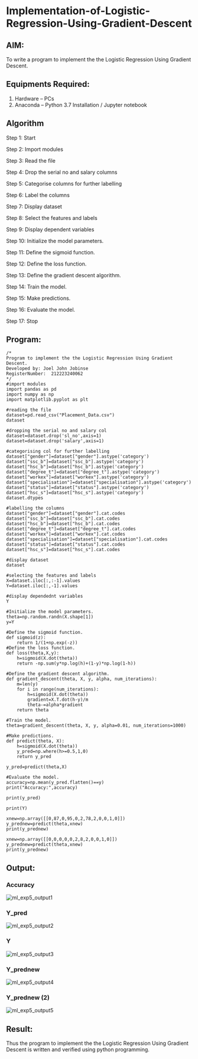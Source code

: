 # Implementation-of-Logistic-Regression-Using-Gradient-Descent

## AIM:
To write a program to implement the the Logistic Regression Using Gradient Descent.

## Equipments Required:
1. Hardware – PCs
2. Anaconda – Python 3.7 Installation / Jupyter notebook

## Algorithm
Step 1: Start 

Step 2: Import modules

Step 3: Read the file

Step 4: Drop the serial no and salary columns

Step 5: Categorise columns for further labelling

Step 6: Label the columns

Step 7: Display dataset

Step 8: Select the features and labels

Step 9: Display dependent variables

Step 10: Initialize the model parameters.

Step 11: Define the sigmoid function.

Step 12: Define the loss function.

Step 13: Define the gradient descent algorithm.

Step 14: Train the model.

Step 15: Make predictions.

Step 16: Evaluate the model.

Step 17: Stop

## Program:
```
/*
Program to implement the the Logistic Regression Using Gradient Descent.
Developed by: Joel John Jobinse
RegisterNumber:  212223240062
*/
#import modules
import pandas as pd
import numpy as np
import matplotlib.pyplot as plt

#reading the file
dataset=pd.read_csv("Placement_Data.csv")
dataset

#dropping the serial no and salary col
dataset=dataset.drop('sl_no',axis=1)
dataset=dataset.drop('salary',axis=1)

#categorising col for further labelling
dataset["gender"]=dataset["gender"].astype('category')
dataset["ssc_b"]=dataset["ssc_b"].astype('category')
dataset["hsc_b"]=dataset["hsc_b"].astype('category')
dataset["degree_t"]=dataset["degree_t"].astype('category')
dataset["workex"]=dataset["workex"].astype('category')
dataset["specialisation"]=dataset["specialisation"].astype('category')
dataset["status"]=dataset["status"].astype('category')
dataset["hsc_s"]=dataset["hsc_s"].astype('category')
dataset.dtypes

#labelling the columns
dataset["gender"]=dataset["gender"].cat.codes
dataset["ssc_b"]=dataset["ssc_b"].cat.codes
dataset["hsc_b"]=dataset["hsc_b"].cat.codes
dataset["degree_t"]=dataset["degree_t"].cat.codes
dataset["workex"]=dataset["workex"].cat.codes
dataset["specialisation"]=dataset["specialisation"].cat.codes
dataset["status"]=dataset["status"].cat.codes
dataset["hsc_s"]=dataset["hsc_s"].cat.codes

#display dataset
dataset

#selecting the features and labels
X=dataset.iloc[:,:-1].values
Y=dataset.iloc[:,-1].values

#display dependednt variables
Y

#Initialize the model parameters.
theta=np.random.randn(X.shape[1])
y=Y
```

```
#Define the sigmoid function.
def sigmoid(z):
    return 1/(1+np.exp(-z))
#Define the loss function.
def loss(theta,X,y):
    h=sigmoid(X.dot(theta))
    return -np.sum(y*np.log(h)+(1-y)*np.log(1-h))

#Define the gradient descent algorithm.
def gradient_descent(theta, X, y, alpha, num_iterations):
    m=len(y)
    for i in range(num_iterations):
        h=sigmoid(X.dot(theta))
        gradient=X.T.dot(h-y)/m
        theta-=alpha*gradient
    return theta

#Train the model.
theta=gradient_descent(theta, X, y, alpha=0.01, num_iterations=1000)

#Make predictions.
def predict(theta, X):
    h=sigmoid(X.dot(theta))
    y_pred=np.where(h>=0.5,1,0)
    return y_pred

y_pred=predict(theta,X)

#Evaluate the model.
accuracy=np.mean(y_pred.flatten()==y)
print("Accuracy:",accuracy)

print(y_pred)

print(Y)

xnew=np.array([[0,87,0,95,0,2,78,2,0,0,1,0]])
y_prednew=predict(theta,xnew)
print(y_prednew)

xnew=np.array([[0,0,0,0,0,2,8,2,0,0,1,0]])
y_prednew=predict(theta,xnew)
print(y_prednew)
```

## Output:
### Accuracy
![ml_exp5_output1](https://github.com/joeljohnjobinse/-Implementation-of-Logistic-Regression-Using-Gradient-Descent/assets/138955488/dc5d0088-e37a-4608-b7a2-1002d400da74)

### Y_pred
![ml_exp5_output2](https://github.com/joeljohnjobinse/-Implementation-of-Logistic-Regression-Using-Gradient-Descent/assets/138955488/3088a79e-580c-486e-8edd-4d571b4f3d39)

### Y
![ml_exp5_output3](https://github.com/joeljohnjobinse/-Implementation-of-Logistic-Regression-Using-Gradient-Descent/assets/138955488/c10d448d-68dc-48c7-b586-282dd2d7ae3a)

### Y_prednew
![ml_exp5_output4](https://github.com/joeljohnjobinse/-Implementation-of-Logistic-Regression-Using-Gradient-Descent/assets/138955488/625d0f0e-0c5f-4b38-abcd-75ce983d333a)

### Y_prednew (2)
![ml_exp5_output5](https://github.com/joeljohnjobinse/-Implementation-of-Logistic-Regression-Using-Gradient-Descent/assets/138955488/0641fae9-f932-4d08-a374-9ed4f1a3ee11)



## Result:
Thus the program to implement the the Logistic Regression Using Gradient Descent is written and verified using python programming.

